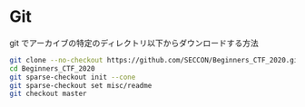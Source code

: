 # Git

git でアーカイブの特定のディレクトリ以下からダウンロードする方法

```zsh
git clone --no-checkout https://github.com/SECCON/Beginners_CTF_2020.git
cd Beginners_CTF_2020
git sparse-checkout init --cone
git sparse-checkout set misc/readme
git checkout master
```
